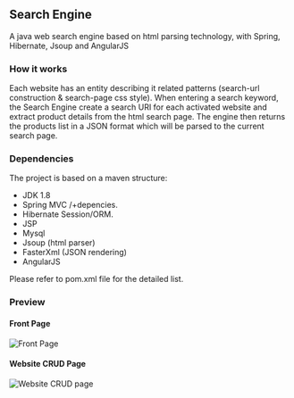 ## Search Engine ##
A java web search engine based on html parsing technology, with Spring, Hibernate, Jsoup and AngularJS

### How it works ###
Each website has an entity describing it related patterns (search-url construction & search-page css style).
When entering a search keyword, the Search Engine create a search URI for each activated website and extract product details from the html search page.
The engine then returns the products list in a JSON format which will be parsed to the current search page.

### Dependencies ###
The project is based on a maven structure:

 - JDK 1.8
 - Spring MVC /+depencies.
 - Hibernate Session/ORM.
 - JSP
 - Mysql
 - Jsoup (html parser)
 - FasterXml (JSON rendering)
 - AngularJS

Please refer to pom.xml file for the detailed list.

### Preview ###

#### Front Page ####
![Front Page](http://i.imgur.com/6LOWhVX.png)

#### Website CRUD Page ####
![Website CRUD page](http://i.imgur.com/cfJK1GS.png)
